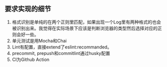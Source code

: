 ## 要求实现的细节

1. 格式识别是单纯的在两个正则里匹配，如果出现一个Log里有两种格式的也会被识别出来。我觉得在实际场景下应该是判断浏览器的类型然后选择对应的正则会好一些。
2. 单元测试是用Mocha和Chai
3. Lint有配置，直接extend了eslint:recommanded。
4. precommit, prepush和commitlint通过husky配置
5. CI为Github Action
